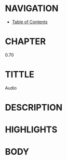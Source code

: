 # NAVIGATION
- [Table of Contents](..\Table_of_Contents.md)

# CHAPTER
0.70

# TITTLE
Audio

# DESCRIPTION
 

# HIGHLIGHTS



# BODY
